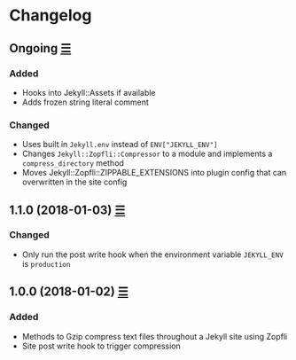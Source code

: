 # Changelog

## Ongoing [☰](https://github.com/philnash/jekyll-gzip/compare/v1.1.0...master)

### Added

* Hooks into Jekyll::Assets if available
* Adds frozen string literal comment

### Changed

* Uses built in `Jekyll.env` instead of `ENV["JEKYLL_ENV"]`
* Changes `Jekyll::Zopfli::Compressor` to a module and implements a `compress_directory` method
* Moves Jekyll::Zopfli::ZIPPABLE_EXTENSIONS into plugin config that can overwritten in the site config

## 1.1.0 (2018-01-03) [☰](https://github.com/philnash/jekyll-zopfli/compare/v1.0.0...v1.1.0)

### Changed

* Only run the post write hook when the environment variable `JEKYLL_ENV` is `production`

## 1.0.0 (2018-01-02) [☰](https://github.com/philnash/jekyll-zopfli/commits/v1.0.0)

### Added

* Methods to Gzip compress text files throughout a Jekyll site using Zopfli
* Site post write hook to trigger compression
